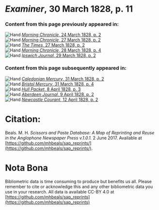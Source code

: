 # *Examiner*, 30 March 1828, p. 11  
  
### Content from this page previously appeared in:  
![Hand](http://scissorsandpaste.net/wp-content/uploads/2017/06/smallhandpointer.png) [*Morning Chronicle*, 24 March 1828, p. 2](https://mhbeals.github.io/sap_html/Morning-Chronicle/Morning-Chronicle-24-March-1828-p-2)  
![Hand](http://scissorsandpaste.net/wp-content/uploads/2017/06/smallhandpointer.png) [*Morning Chronicle*, 27 March 1828, p. 2](https://mhbeals.github.io/sap_html/Morning-Chronicle/Morning-Chronicle-27-March-1828-p-2)  
![Hand](http://scissorsandpaste.net/wp-content/uploads/2017/06/smallhandpointer.png) [*The Times*, 27 March 1828, p. 2](https://mhbeals.github.io/sap_html/The-Times/The-Times-27-March-1828-p-2)  
![Hand](http://scissorsandpaste.net/wp-content/uploads/2017/06/smallhandpointer.png) [*Morning Chronicle*, 28 March 1828, p. 4](https://mhbeals.github.io/sap_html/Morning-Chronicle/Morning-Chronicle-28-March-1828-p-4)  
![Hand](http://scissorsandpaste.net/wp-content/uploads/2017/06/smallhandpointer.png) [*Ipswich Journal*, 29 March 1828, p. 2](https://mhbeals.github.io/sap_html/Ipswich-Journal/Ipswich-Journal-29-March-1828-p-2)  
  
### Content from this page subsequently appeared in:  
![Hand](http://scissorsandpaste.net/wp-content/uploads/2017/06/smallhandpointer.png) [*Caledonian Mercury*, 31 March 1828, p. 2](https://mhbeals.github.io/sap_html/Caledonian-Mercury/Caledonian-Mercury-31-March-1828-p-2)  
![Hand](http://scissorsandpaste.net/wp-content/uploads/2017/06/smallhandpointer.png) [*Bristol Mercury*, 31 March 1828, p. 4](https://mhbeals.github.io/sap_html/Bristol-Mercury/Bristol-Mercury-31-March-1828-p-4)  
![Hand](http://scissorsandpaste.net/wp-content/uploads/2017/06/smallhandpointer.png) [*Hull Packet*, 8 April 1828, p. 3](https://mhbeals.github.io/sap_html/Hull-Packet/Hull-Packet-8-April-1828-p-3)  
![Hand](http://scissorsandpaste.net/wp-content/uploads/2017/06/smallhandpointer.png) [*Aberdeen Journal*, 9 April 1828, p. 2](https://mhbeals.github.io/sap_html/Aberdeen-Journal/Aberdeen-Journal-9-April-1828-p-2)  
![Hand](http://scissorsandpaste.net/wp-content/uploads/2017/06/smallhandpointer.png) [*Newcastle Courant*, 12 April 1828, p. 2](https://mhbeals.github.io/sap_html/Newcastle-Courant/Newcastle-Courant-12-April-1828-p-2)  


# Citation: 

Beals. M. H. *Scissors and Paste Database: A Map of Reprinting and Reuse in the Anglophone Newspaper Press v.1.0.1.* 2 June 2017. Available at [https://github.com/mhbeals/sap_reprints/](https://github.com/mhbeals/sap_reprints/). 

# Nota Bona

Bibliometric data is time consuming to produce but benefits us all. Please remember to cite or acknowledge this and any other bibliometric data you use in your research. All data is available CC-BY 4.0 at [https://github.com/mhbeals/sap_reprints](https://github.com/mhbeals/sap_reprints)